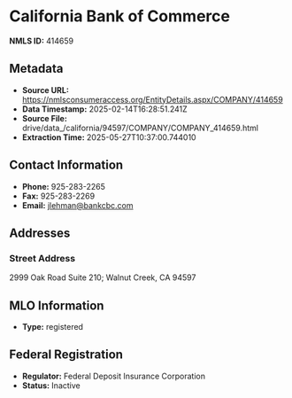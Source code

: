 # California Bank of Commerce

**NMLS ID:** 414659

## Metadata
- **Source URL:** https://nmlsconsumeraccess.org/EntityDetails.aspx/COMPANY/414659
- **Data Timestamp:** 2025-02-14T16:28:51.241Z
- **Source File:** drive/data_/california/94597/COMPANY/COMPANY_414659.html
- **Extraction Time:** 2025-05-27T10:37:00.744010

## Contact Information
- **Phone:** 925-283-2265
- **Fax:** 925-283-2269
- **Email:** jlehman@bankcbc.com

## Addresses
### Street Address
2999 Oak Road Suite 210; Walnut Creek, CA 94597

## MLO Information
- **Type:** registered

## Federal Registration
- **Regulator:** Federal Deposit Insurance Corporation
- **Status:** Inactive
